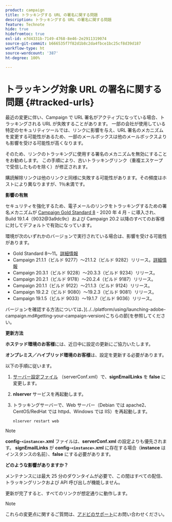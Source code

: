```yaml
---
product: campaign
title: トラッキングする URL の署名に関する問題
description: トラッキングする URL の署名に関する問題
feature: Technote
hide: true
hidefromtoc: true
exl-id: e7d4331b-7149-4768-8e46-2e2911319074
source-git-commit: b666535f7f82d1b8c2da4fbce1bc25cf8d39d187
workflow-type: ht
source-wordcount: '387'
ht-degree: 100%

---
```


# トラッキング対象 URL の署名に関する問題 {#tracked-urls}



最近の変更に伴い、Campaign で URL 署名がアクティブになっている場合、トラッキングされる URL が失敗することがあります。 一部の会社が使用している特定のセキュリティツールでは、リンクに影響を与え、URL 署名のメカニズムを変更する可能性があるため、一部のメールボックスは他のメールボックスよりも影響を受ける可能性が高くなります。

そのため、リンクのトラッキングに使用する署名のメカニズムを無効にすることをお勧めします。 この手順により、古いトラッキングリンク（重複エスケープで受信したものを除く）が修正されます。

購読解除リンクは他のリンクと同様に失敗する可能性があります。その頻度はホストにより異なりますが、1％未満です。

**影響の有無**

セキュリティを強化するため、電子メールのリンクをトラッキングするための署名メカニズムが [Campaign Gold Standard 8](../../rn/using/gold-standard.md#gs8) - 2020 年 4 月 - に導入され、Build 19.1.4（9032@3a9dc9c）および Campaign 20.2 以降のすべてのお客様に対してデフォルトで有効になっています。

環境が次のいずれかのバージョンで実行されている場合は、影響を受ける可能性があります。

* Gold Standard 8～11。[詳細情報](../../rn/using/gold-standard.md#gs-8)
* Campaign 21.1.1（ビルド 9277）～21.1.2（ビルド 9282）リリース。[詳細情報](../../rn/using/latest-release.md)
* Campaign 20.3.1（ビルド 9228）～20.3.3（ビルド 9234）リリース。
* Campaign 20.2.1（ビルド 9178）～20.2.4（ビルド 9187）リリース。
* Campaign 20.1.1（ビルド 9122）～21.1.3（ビルド 9124）リリース。
* Campaign 19.2.2（ビルド 9080）～19.2.3（ビルド 9081）リリース。
* Campaign 19.1.5（ビルド 9033）～19.1.7（ビルド 9036）リリース。


バージョンを確認する方法については、](../../platform/using/launching-adobe-campaign.md#getting-your-campaign-version)こちらの節[を参照してください。

**更新方法**

**ホステッド環境のお客様**&#x200B;には、近日中に設定の更新にご協力いたします。

**オンプレミス／ハイブリッド環境のお客様**&#x200B;は、設定を更新する必要があります。 

以下の手順に従います。

1. [サーバー設定ファイル](../../installation/using/the-server-configuration-file.md) （serverConf.xml）で、**signEmailLinks** を **false** に変更します。
1. **nlserver** サービスを再起動します。
1. トラッキングサーバーで、Web サーバー（Debian では apache2、CentOS/RedHat では httpd、Windows では IIS）を再起動します。

   ```
   nlserver restart web
   ```

>[!NOTE]
>
>**config-`<instance>`.xml** ファイルは、**serverConf.xml** の設定よりも優先されます。 **signEmailLinks** が **config-`<instance>`.xml** に存在する場合（**instance** はインスタンスの名前）、**false** にする必要があります。
>

**どのような影響がありますか？**

メンテナンスには最大 25 分のダウンタイムが必要で、この間はすべての配信、トラッキングリンクおよび API 呼び出しが機能しません。

更新が完了すると、すべてのリンクが想定通りに動作します。

>[!NOTE]
>
>これらの変更点に関するご質問は、[アドビのサポート](https://helpx.adobe.com/jp/enterprise/admin-guide.html/enterprise/using/support-for-experience-cloud.ug.html)にお問い合わせください。
>
